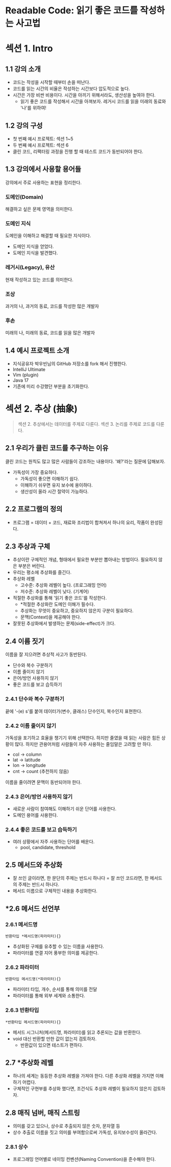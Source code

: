 # Readable Code: 읽기 좋은 코드를 작성하는 사고법

# 섹션 1. Intro

## 1.1 강의 소개

- 코드는 작성을 시작할 때부터 손을 떠난다.
- 코드를 읽는 시간의 비율은 작성하는 시간보다 압도적으로 높다.
- 시간은 가장 비싼 비용이다. 시간을 아끼기 위해서라도, 생산성을 높여야 한다.
    - 읽기 좋은 코드를 작성해서 시간을 아껴보자. 레거시 코드를 읽을 미래의 동료와 '나'를 위하여!

## 1.2 강의 구성

- 첫 번째 예시 프로젝트: 섹션 1~5
- 두 번째 예시 프로젝트: 섹션 6
- 클린 코드, 리팩터링 과정을 진행 할 때 테스트 코드가 동반되어야 한다.

## 1.3 강의에서 사용할 용어들

강의에서 주로 사용하는 표현을 정리한다.

### 도메인(Domain)

해결하고 싶은 문제 영역을 의미한다.

### 도메인 지식

도메인을 이해하고 해결할 때 필요한 지식이다.

- 도메인 지식을 얻었다.
- 도메인 지식을 발견했다.

### 레거시(Legacy), 유산

현재 작성하고 있는 코드를 의미한다.

### 조상

과거의 나, 과거의 동료, 코드를 작성한 많은 개발자

### 후손

미래의 나, 미래의 동료, 코드를 읽을 많은 개발자

## 1.4 예시 프로젝트 소개

- 지식공유자 박우빈님의 GitHub 저장소를 fork 해서 진행한다.
- IntelliJ Ultimate
- Vim (plugin)
- Java 17
- 기존에 미리 수강했던 부분을 초기화한다.

# 섹션 2. 추상 (抽象)

> 섹션 2. 추상에서는 데이터를 주제로 다룬다. 섹션 3. 논리를 주제로 코드를 다룬다.

## 2.1 우리가 클린 코드를 추구하는 이유

클린 코드는 원칙도 많고 많은 사람들이 강조하는 내용이다. '왜?'라는 질문에 답해보자.

- 가독성이 가장 중요하다.
    - 가독성이 좋으면 이해하기 쉽다.
    - 이해하기 쉬우면 유지 보수에 용이하다.
    - 생산성이 올라 시간 절약이 가능하다.

## 2.2 프로그램의 정의

- 프로그램 = 데이터 + 코드, 재료와 조리법이 합쳐져서 하나의 요리, 작품이 완성된다.

## 2.3 추상과 구체

- 추상이란 구체적인 개념, 형태에서 필요한 부분만 뽑아내는 방법이다. 필요하지 않은 부분은 버린다.
- 우리는 평소에 추상화를 즐긴다.
- 추상화 레벨
    - 고수준: 추상화 레벨이 높다. (프로그래밍 언어)
    - 저수준: 추상화 레벨이 낮다. (기계어)
- 적절한 추상화를 통해 '읽기 좋은 코드'를 작성한다.
    - *적절한 추상화란 도메인 이해가 필수다.
    - 추상화는 무엇이 중요하고, 중요하지 않은지 구분이 필요하다.
    - 문맥(Context)을 제공해야 한다.
- 잘못된 추상화에서 발생하는 문제(side-effect)가 크다.

## 2.4 이름 짓기

이름을 잘 지으려면 추상적 사고가 동반된다.

- 단수와 복수 구분하기
- 이름 줄이지 않기
- 은어/방언 사용하지 않기
- 좋은 코드를 보고 습득하기

### 2.4.1 단수와 복수 구분하기

끝에 '-(e) s'를 붙여 데이터가(변수, 클래스) 단수인지, 복수인지 표현한다.

### 2.4.2 이름 줄이지 않기

가독성을 포기하고 효율을 챙기기 위해 선택한다. 하지만 줄였을 때 읽는 사람은 힘든 상황이 많다.
하지만 관용어처럼 사람들이 자주 사용하는 줄임말은 고려할 만 하다.

- col -> column
- lat -> latitude
- lon -> longitude
- cnt -> count (추천하지 않음)

이름을 줄이려면 문맥이 동반되어야 한다.

### 2.4.3 은어/방언 사용하지 않기

- 새로운 사람이 참여해도 이해하기 쉬운 단어를 사용한다.
- 도메인 용어를 사용한다.

### 2.4.4 좋은 코드를 보고 습득하기

- 여러 상황에서 자주 사용하는 단어를 배운다.
    - pool, candidate, threshold

## 2.5 메서드와 추상화

- 잘 쓰인 글이라면, 한 문단의 주제는 반드시 하나다 = 잘 쓰인 코드라면, 한 메서드의 주제는 반드시 하나다.
- 메서드 이름으로 구체적인 내용을 추상화한다.

## *2.6 메서드 선언부

### 2.6.1 메서드명

```text
반환타입 *메서드명(파라미터){}
```

- 추상화된 구체를 유추할 수 있는 이름을 사용한다.
- 파라미터를 연결 지어 풍부한 의미를 제공한다.

### 2.6.2 파라미터

```text
반환타입 메서드명(*파라미터){}
```

- 파라미터 타입, 개수, 순서를 통해 의미를 전달
- 파라미터를 통해 외부 세계와 소통한다.

### 2.6.3 반환타입

```text
*반환타입 메서드명(파라미터){}
```

- 메서드 시그니처(메서드명, 파라미터)를 읽고 추론되는 값을 반환한다.
- void 대신 반환할 만한 값이 없는지 검토하자.
    - 반환값이 있으면 테스트가 편하다.

## 2.7 *추상화 레벨

- 하나의 세계는 동등한 추상화 레벨을 가져야 한다. 다른 추상화 레벨을 가지면 이해하기 어렵다.
- 구체적인 구현부를 추상화 했다면, 조건식도 추상화 레벨이 필요하지 않은지 검토하자.

## 2.8 매직 넘버, 매직 스트링

- 의미를 갖고 있으나, 상수로 추출되지 않은 숫자, 문자열 등
- 상수 추출로 이름을 짓고 의미를 부여함으로써 가독성, 유지보수성이 올라간다.

### 2.8.1 상수

- 프로그래밍 언어별로 네이밍 컨벤션(Naming Convention)을 준수해야 한다.
